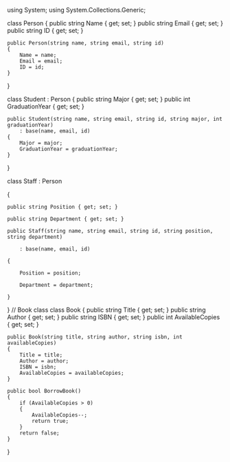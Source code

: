 using System;
using System.Collections.Generic;


class Person
{
    public string Name { get; set; }
    public string Email { get; set; }
    public string ID { get; set; }

    public Person(string name, string email, string id)
    {
        Name = name;
        Email = email;
        ID = id;
    }
}


class Student : Person
{
    public string Major { get; set; }
    public int GraduationYear { get; set; }

    public Student(string name, string email, string id, string major, int graduationYear)
        : base(name, email, id)
    {
        Major = major;
        GraduationYear = graduationYear;
    }
}


class Staff : Person

{

    public string Position { get; set; }

    public string Department { get; set; }

    public Staff(string name, string email, string id, string position, string department)

        : base(name, email, id)

    {

        Position = position;

        Department = department;

    }

}
// Book class
class Book
{
    public string Title { get; set; }
    public string Author { get; set; }
    public string ISBN { get; set; }
    public int AvailableCopies { get; set; }
 
    public Book(string title, string author, string isbn, int availableCopies)
    {
        Title = title;
        Author = author;
        ISBN = isbn;
        AvailableCopies = availableCopies;
    }
 
    public bool BorrowBook()
    {
        if (AvailableCopies > 0)
        {
            AvailableCopies--;
            return true;
        }
        return false;
    }
}
 
